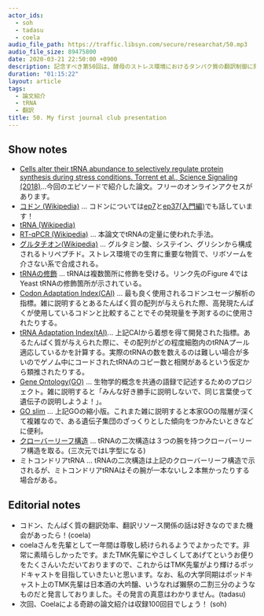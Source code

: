 ```yaml
---
actor_ids:
  - soh
  - tadasu
  - coela
audio_file_path: https://traffic.libsyn.com/secure/researchat/50.mp3
audio_file_size: 89475800
date: 2020-03-21 22:50:00 +0900
description: 記念すべき第50回は、酵母のストレス環境におけるタンパク質の翻訳制御に関する原著論文を紹介しました。
duration: "01:15:22"
layout: article
tags:
  - 論文紹介
  - tRNA
  - 翻訳
title: 50. My first journal club presentation
---
```


## Show notes
- [Cells alter their tRNA abundance to selectively regulate protein synthesis during stress conditions. Torrent et al., Science Signaling (2018)](https://www.ncbi.nlm.nih.gov/pubmed/30181241)...今回のエピソードで紹介した論文。フリーのオンラインアクセスがあります。
- [コドン (Wikipedia)](https://ja.wikipedia.org/wiki/%E3%82%B3%E3%83%89%E3%83%B3) ... コドンについては[ep7](https://researchat.fm/episode/7)と[ep37(入門編)](https://researchat.fm/episode/37)でも話しています！
- [tRNA (Wikipedia)](https://ja.wikipedia.org/wiki/%E8%BB%A2%E7%A7%BBRNA)
- [RT-qPCR (Wikipedia)](https://en.wikipedia.org/wiki/Real-time_polymerase_chain_reaction) ... 本論文でtRNAの定量に使われた手法。
- [グルタチオン(Wikipedia)](https://ja.wikipedia.org/wiki/%E3%82%B0%E3%83%AB%E3%82%BF%E3%83%81%E3%82%AA%E3%83%B3) ... グルタミン酸、システイン、グリシンから構成されるトリペプチド。ストレス環境での生育に重要な物質で、リボソームを介さない系で合成される。
- [tRNAの修飾](https://www.genetics.org/content/194/1/43) ... tRNAは複数箇所に修飾を受ける。リンク先のFigure 4ではYeast tRNAの修飾箇所が示されている。
- [Codon Adaptation Index(CAI)](https://www.ncbi.nlm.nih.gov/pubmed/3547335) ... 最も良く使用されるコドンユセージ解析の指標。雑に説明するとあるたんぱく質の配列が与えられた際、高発現たんぱくが使用しているコドンと比較することでその発現量を予測するのに使用されたりする。
- [tRNA Adaptation Index(tAI)](https://www.ncbi.nlm.nih.gov/pubmed/14627830)... 上記CAIから着想を得て開発された指標。あるたんぱく質が与えられた際に、その配列がどの程度細胞内のtRNAプール適応しているかを計算する。実際のtRNAの数を数えるのは難しい場合が多いのでゲノム中にコードされたtRNAのコピー数と相関があるという仮定から類推されたりする。
- [Gene Ontology(GO)](https://ja.wikipedia.org/wiki/%E9%81%BA%E4%BC%9D%E5%AD%90%E3%82%AA%E3%83%B3%E3%83%88%E3%83%AD%E3%82%B8%E3%83%BC) ... 生物学的概念を共通の語録で記述するためのプロジェクト。雑に説明すると「みんな好き勝手に説明しないで、同じ言葉使って遺伝子の説明しようよ！」。
- [GO slim](https://www.ebi.ac.uk/training/online/course/quickgo-quick-tour/what-go-slim) ... 上記GOの縮小版。これまた雑に説明すると本家GOの階層が深くて複雑なので、ある遺伝子集団のざっくりとした傾向をつかみたいときなどに便利。
- [クローバーリーフ構造](https://ja.wikipedia.org/wiki/%E3%83%95%E3%82%A1%E3%82%A4%E3%83%AB:%E8%BB%A2%E7%A7%BB%EF%BC%B2%EF%BC%AE%EF%BC%A1%E3%81%AE%E6%A7%8B%E9%80%A0%EF%BC%88%E3%82%AF%E3%83%AD%E3%83%BC%E3%83%90%E3%83%BC%E3%83%AA%E3%83%BC%E3%83%95%EF%BC%89.png) ... tRNAの二次構造は３つの腕を持つクローバーリーフ構造を取る。(三次元ではL字型になる)
- ミトコンドリアtRNA ... tRNAの二次構造は上記のクローバーリーフ構造で示されるが、ミトコンドリアtRNAはその腕が一本ないし２本無かったりする場合がある。

## Editorial notes
- コドン、たんぱく質の翻訳効率、翻訳リソース関係の話は好きなのでまた機会があったら！(coela)
- coelaさんを先輩として一年間は尊敬し続けられるようでよかったです。非常に素晴らしかったです。またTMK先輩にやさしくしてあげてというお便りをたくさんいただいておりますので、これからはTMK先輩がより輝けるポッドキャストを目指していきたいと思います。なお、私の大学同期はポッドキャスト上のTMK先輩は日本酒の大吟醸、いうなれば獺祭の二割三分のようなものだと発言しておりました。その発言の真意はわかりません。(tadasu)
- 次回、Coelaによる奇跡の論文紹介は収録100回目でしょう！ (soh)

